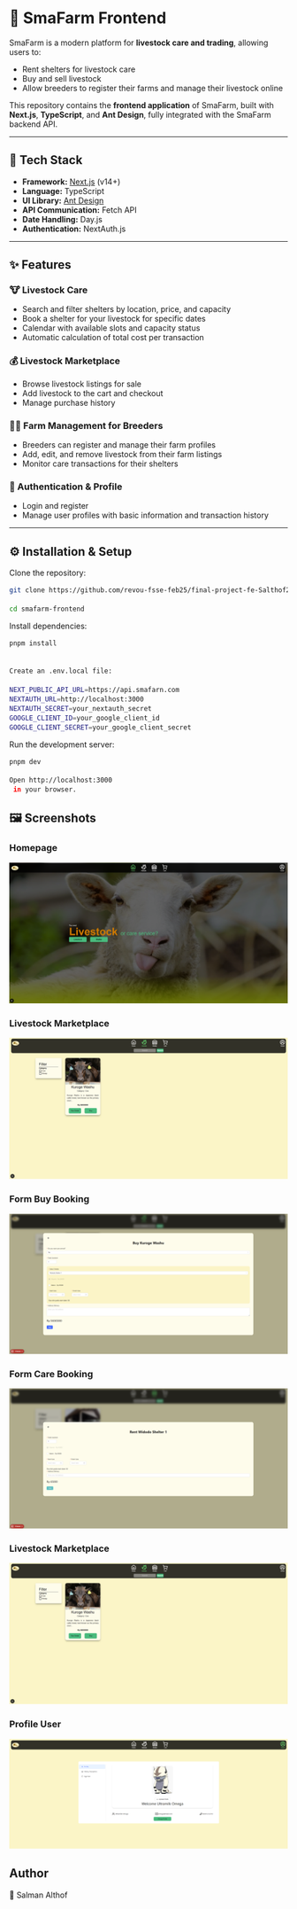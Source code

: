 # 🐄 SmaFarm Frontend

SmaFarm is a modern platform for **livestock care and trading**, allowing users to:
- Rent shelters for livestock care
- Buy and sell livestock
- Allow breeders to register their farms and manage their livestock online

This repository contains the **frontend application** of SmaFarm, built with **Next.js**, **TypeScript**, and **Ant Design**, fully integrated with the SmaFarm backend API.

---

## 🚀 Tech Stack

- **Framework:** [Next.js](https://nextjs.org/) (v14+)
- **Language:** TypeScript
- **UI Library:** [Ant Design](https://ant.design/)
- **API Communication:** Fetch API
- **Date Handling:** Day.js
- **Authentication:** NextAuth.js

---

## ✨ Features

### 🐮 Livestock Care
- Search and filter shelters by location, price, and capacity  
- Book a shelter for your livestock for specific dates  
- Calendar with available slots and capacity status  
- Automatic calculation of total cost per transaction  

### 💰 Livestock Marketplace
- Browse livestock listings for sale
- Add livestock to the cart and checkout
- Manage purchase history

### 👨‍🌾 Farm Management for Breeders
- Breeders can register and manage their farm profiles
- Add, edit, and remove livestock from their farm listings
- Monitor care transactions for their shelters

### 🔐 Authentication & Profile
- Login and register 
- Manage user profiles with basic information and transaction history  

---

## ⚙️ Installation & Setup

Clone the repository:
```bash
git clone https://github.com/revou-fsse-feb25/final-project-fe-Salthof28.git

cd smafarm-frontend
```

Install dependencies:
```bash
pnpm install


Create an .env.local file:

NEXT_PUBLIC_API_URL=https://api.smafarn.com
NEXTAUTH_URL=http://localhost:3000
NEXTAUTH_SECRET=your_nextauth_secret
GOOGLE_CLIENT_ID=your_google_client_id
GOOGLE_CLIENT_SECRET=your_google_client_secret
```
Run the development server:
```bash
pnpm dev

Open http://localhost:3000
 in your browser.
```

## 🖼️ Screenshots
### Homepage
![](./public/ss/home.png) 
### Livestock Marketplace
![](./public/ss/livestock.png)
### Form Buy Booking
![](./public/ss/formBuy.png) 
### Form Care Booking
![](./public/ss/formCare.png) 
### Livestock Marketplace
![](./public/ss/livestock.png)
### Profile User
![](./public/ss/profile.png)

## Author
🔧 Salman Althof